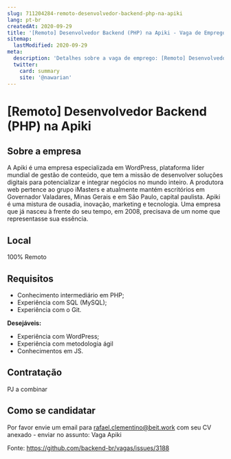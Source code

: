 ```yaml
---
slug: 711204284-remoto-desenvolvedor-backend-php-na-apiki
lang: pt-br
createdAt: 2020-09-29
title: '[Remoto] Desenvolvedor Backend (PHP) na Apiki - Vaga de Emprego'
sitemap:
  lastModified: 2020-09-29
meta:
  description: 'Detalhes sobre a vaga de emprego: [Remoto] Desenvolvedor Backend (PHP) na Apiki'
  twitter:
    card: summary
    site: '@nawarian'
---
```


# [Remoto] Desenvolvedor Backend (PHP) na Apiki

<!--
==================================================
Caso a vaga for remoto durante a pandemia informar no texto "Remoto durante o covid"
==================================================
-->
<!-- 
==================================================
POR FAVOR, SÓ POSTE SE A VAGA FOR PARA BACK-END!

Não faça distinção de gênero no título da vaga.

Use: "Back-End Developer" ao invés de 
"Desenvolvedor Back-End" \o/

Exemplo: `[São Paulo] Back-End Developer @ NOME DA EMPRESA`
==================================================
-->
<!--
==================================================
Caso a vaga for remoto durante a pandemia deixar a linha abaixo
==================================================
-->

## Sobre a empresa

A Apiki é uma empresa especializada em WordPress, plataforma líder mundial de gestão de conteúdo, que tem a missão de desenvolver soluções digitais para potencializar e integrar negócios no mundo inteiro.
A produtora web pertence ao grupo iMasters e atualmente mantém escritórios em Governador Valadares, Minas Gerais e em São Paulo, capital paulista. 
Apiki é uma mistura de ousadia, inovação, marketing e tecnologia. Uma empresa que já nasceu à frente do seu tempo, em 2008, precisava de um nome que representasse sua essência. 

## Local

100% Remoto

## Requisitos

- Conhecimento intermediário em PHP;
- Experiência com SQL (MySQL);
- Experiência com o Git.

**Desejáveis:**
- Experiência com WordPress;
- Experiência com metodologia ágil
- Conhecimentos em JS.

## Contratação

PJ a combinar

## Como se candidatar

Por favor envie um email para rafael.clementino@beit.work com seu CV anexado - enviar no assunto: Vaga Apiki

Fonte: https://github.com/backend-br/vagas/issues/3188